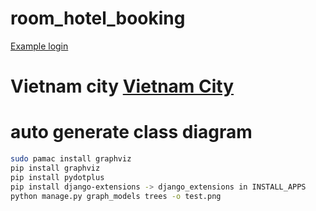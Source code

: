 # room_hotel_booking
[Example login](https://www.geeksforgeeks.org/django-sign-up-and-login-with-confirmation-email-python/)

# Vietnam city  [Vietnam City](https://github.com/sunshine-tech/VietnamProvinces)

# auto generate class diagram
```bash
sudo pamac install graphviz
pip install graphviz
pip install pydotplus
pip install django-extensions -> django_extensions in INSTALL_APPS
python manage.py graph_models trees -o test.png
```
